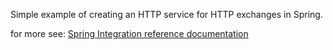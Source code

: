 Simple example of creating an HTTP service for HTTP exchanges in Spring.

for more see: [Spring Integration reference documentation](https://docs.spring.io/spring-framework/docs/current/reference/html/integration.html#rest-http-interface)